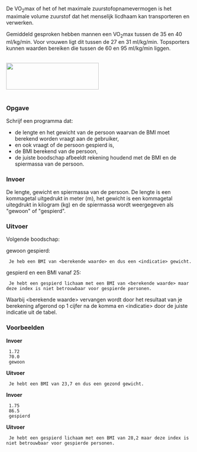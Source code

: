 De VO<sub>2</sub>max of het of het maximale zuurstofopnamevermogen is het maximale volume zuurstof dat het menselijk licdhaam kan transporteren en verwerken.

Gemiddeld gesproken hebben mannen een VO<sub>2</sub>max tussen de 35 en 40 ml/kg/min. Voor vrouwen ligt dit tussen de 27 en 31 ml/kg/min. Topsporters kunnen waarden bereiken die tussen de 60 en 95 ml/kg/min liggen.

<br>  
<div class="dodona-centered-group"><img src="media/form_bmi.png" width="250" height="72"></div>
<br>

### Opgave

Schrijf een programma dat:

- de lengte en het gewicht van de persoon waarvan de BMI moet berekend worden vraagt aan de gebruiker,
- en ook vraagt of de persoon gespierd is,
- de BMI berekend van de persoon,
- de juiste boodschap afbeeldt rekening houdend met de BMI en de spiermassa van de persoon.

### Invoer

De lengte, gewicht en spiermassa van de persoon. De lengte is een kommagetal uitgedrukt in meter (m), het gewicht is een kommagetal uitegdrukt in kilogram (kg) en de spiermassa wordt weergegeven als "gewoon" of "gespierd".

### Uitvoer

Volgende boodschap:  

gewoon gespierd:

     Je heb een BMI van <berekende waarde> en dus een <indicatie> gewicht. 
     
gespierd en een BMI vanaf 25:

     Je hebt een gespierd lichaam met een BMI van <berekende waarde> maar deze index is niet betrouwbaar voor gespierde personen.
     
Waarbij \<berekende waarde\> vervangen wordt door het resultaat van je berekening afgerond op 1 cijfer na de komma en \<indicatie\> door de juiste indicatie uit de tabel.

### Voorbeelden

**Invoer**

     1.72
     70.0
     gewoon

**Uitvoer**

     Je hebt een BMI van 23,7 en dus een gezond gewicht.  
     
**Invoer**

     1.75
     86.5
     gespierd

**Uitvoer**

     Je hebt een gespierd lichaam met een BMI van 28,2 maar deze index is niet betrouwbaar voor gespierde personen.

